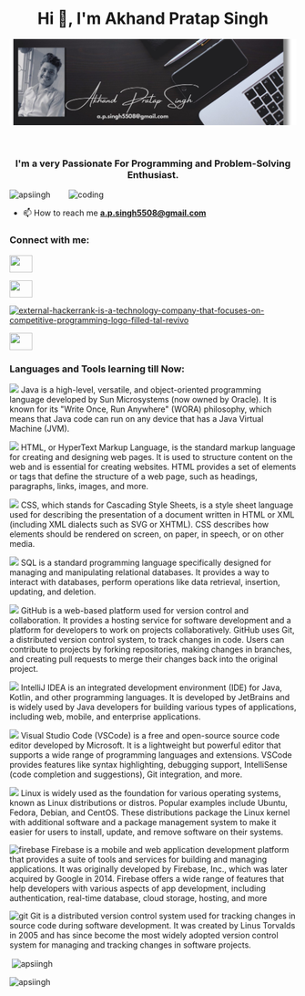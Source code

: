 <h1 align="center">Hi 
👋, I'm Akhand Pratap Singh</h1>

![](https://github.com/Apsiingh/Apsiingh/blob/main/img.jpg)

<br>
<h3 align="center">I'm a very Passionate For Programming and Problem-Solving Enthusiast.</h3>

<img align="right" alt="coding" width="400" src="https://media1.giphy.com/media/2IudUHdI075HL02Pkk/giphy.gif?cid=ecf05e476a31x61u8pom0ueyq6gd8b18enkko07cdwb2leqd&ep=v1_gifs_search&rid=giphy.gif&ct=g">

<p align="left"> <img src="https://komarev.com/ghpvc/?username=apsiingh&label=Profile%20views&color=0e75b6&style=flat" alt="apsiingh" /> </p>

- 📫 How to reach me **a.p.singh5508@gmail.com**

<h3 align="left">Connect with me:</h3>
<p align="left">
<a href="https://www.linkedin.com/in/apsinhg5508" target="blank"><img align="center" src="https://img.icons8.com/fluency/96/linkedin.png" height="30" width="40" /></a>
  
<a href="https://www.codechef.com/users/akhand_007" target="blank"><img align="center" src="https://img.icons8.com/ios/50/codechef.png"
 height="30" width="40" /></a>

<a href="https://www.hackerrank.com/profile/a_p_singh5508" target="blank"><img align="center" src="https://img.icons8.com/external-tal-revivo-filled-tal-revivo/96/external-hackerrank-is-a-technology-company-that-focuses-on-competitive-programming-logo-filled-tal-revivo.png" alt="external-hackerrank-is-a-technology-company-that-focuses-on-competitive-programming-logo-filled-tal-revivo" height="30" width="40" /></a>


<a href="https://auth.geeksforgeeks.org/user/apsingh5508" target="blank"><img align="center" src="https://img.icons8.com/color/96/GeeksforGeeks.png" height="30" width="40" /></a>
</p>

<h3 align="left">Languages and Tools learning till Now:</h3>
<p align="left"> 

  <a> <img src="https://camo.githubusercontent.com/fe0e7ce421aacac2cc44069a2104dec5090509bca6dc1ab3ecc2548a133a6f29/68747470733a2f2f696d672e69636f6e73382e636f6d2f636f6c6f722f39362f3030303030302f6a6176612d636f666665652d6375702d6c6f676f2d2d76312e706e67" data-canonical-src="https://img.icons8.com/color/96/000000/java-coffee-cup-logo--v1.png" style="max-width: 100%;">
  Java is a high-level, versatile, and object-oriented programming language developed by Sun Microsystems (now owned by Oracle). It is known for its "Write Once, Run Anywhere" (WORA) philosophy, which means that Java code can run on any device that has a Java Virtual Machine (JVM). 
  </a>
  <br>
  
  <a> <img src="https://camo.githubusercontent.com/58afe1e3adab34322260beb5be26e552d5f90088b732e4fd6c0d5df201bbc14c/68747470733a2f2f696d672e69636f6e73382e636f6d2f636f6c6f722f39362f3030303030302f68746d6c2d352d2d76312e706e67" data-canonical-src="https://img.icons8.com/color/96/000000/html-5--v1.png" style="max-width: 100%;"> HTML, or HyperText Markup Language, is the standard markup language for creating and designing web pages. It is used to structure content on the web and is essential for creating websites. HTML provides a set of elements or tags that define the structure of a web page, such as headings, paragraphs, links, images, and more.
    </a>
     <br>
     
  <a> <img src="https://camo.githubusercontent.com/6b624d57df98dbdcf5e333acbc23948f4c21b1872d826f5cd9d37ea8b554595b/68747470733a2f2f696d672e69636f6e73382e636f6d2f636f6c6f722f39362f3030303030302f637373332e706e67" data-canonical-src="https://img.icons8.com/color/96/000000/css3.png" style="max-width: 100%;"> CSS, which stands for Cascading Style Sheets, is a style sheet language used for describing the presentation of a document written in HTML or XML (including XML dialects such as SVG or XHTML). CSS describes how elements should be rendered on screen, on paper, in speech, or on other media.
 </a>
 <br>
 
  <a> <img src="https://camo.githubusercontent.com/f4c80dacb4cd631f63e808954ca64a6fd58c8e7a14a8b01dadf87e74eee686de/68747470733a2f2f696d672e69636f6e73382e636f6d2f636f6c6f722f39362f3030303030302f6d7973716c2d6c6f676f2e706e67" data-canonical-src="https://img.icons8.com/color/96/000000/mysql-logo.png" style="max-width: 100%;">  SQL is a standard programming language specifically designed for managing and manipulating relational databases. It provides a way to interact with databases, perform operations like data retrieval, insertion, updating, and deletion. 
</a>
 <br>
 
  <a> <img src="https://camo.githubusercontent.com/81a8da2af595d25586e246a755146f1183ce32925409ff283699f06e7d758931/68747470733a2f2f696d672e69636f6e73382e636f6d2f696f732d66696c6c65642f3130302f3030303030302f6769746875622e706e67" data-canonical-src="https://img.icons8.com/ios-filled/100/000000/github.png" style="max-width: 100%;"> GitHub is a web-based platform used for version control and collaboration. It provides a hosting service for software development and a platform for developers to work on projects collaboratively. GitHub uses Git, a distributed version control system, to track changes in code. Users can contribute to projects by forking repositories, making changes in branches, and creating pull requests to merge their changes back into the original project. 
  </a>
   <br>

  <a> <img src="https://camo.githubusercontent.com/2d852e2c1914f83f4cf267e3567aed81cae2e38038b232e25b0293b39628e0a0/68747470733a2f2f696d672e69636f6e73382e636f6d2f636f6c6f722f39362f3030303030302f696e74656c6c696a2d696465612e706e67" data-canonical-src="https://img.icons8.com/color/96/000000/intellij-idea.png" style="max-width: 100%;">  IntelliJ IDEA is an integrated development environment (IDE) for Java, Kotlin, and other programming languages. It is developed by JetBrains and is widely used by Java developers for building various types of applications, including web, mobile, and enterprise applications.
  </a>
   <br>

  <a> <img src="https://camo.githubusercontent.com/aaaae44add3d51235d9534baa278bc434a3a904a4ca95955dba072760cbd7695/68747470733a2f2f696d672e69636f6e73382e636f6d2f636f6c6f722f39362f3030303030302f76697375616c2d73747564696f2d2d76322e706e67" data-canonical-src="https://img.icons8.com/color/96/000000/visual-studio--v2.png" style="max-width: 100%;"> Visual Studio Code (VSCode) is a free and open-source source code editor developed by Microsoft. It is a lightweight but powerful editor that supports a wide range of programming languages and extensions. VSCode provides features like syntax highlighting, debugging support, IntelliSense (code completion and suggestions), Git integration, and more. 
   </a> 
   <br>

  <a> <img src="https://camo.githubusercontent.com/06ecf90170327c03bb292e366fc4ae4491b3a1698d642af67fce7146f2b78238/68747470733a2f2f696d672e69636f6e73382e636f6d2f636f6c6f722f39362f3030303030302f6c696e75782d2d76312e706e67" data-canonical-src="https://img.icons8.com/color/96/000000/linux--v1.png" style="max-width: 100%;">  Linux is widely used as the foundation for various operating systems, known as Linux distributions or distros. Popular examples include Ubuntu, Fedora, Debian, and CentOS. These distributions package the Linux kernel with additional software and a package management system to make it easier for users to install, update, and remove software on their systems.
  </a>
   <br>
  
  <a> <img src="https://www.vectorlogo.zone/logos/firebase/firebase-icon.svg" alt="firebase" style="max-width: 100%;"/> Firebase is a mobile and web application development platform that provides a suite of tools and services for building and managing applications. It was originally developed by Firebase, Inc., which was later acquired by Google in 2014. Firebase offers a wide range of features that help developers with various aspects of app development, including authentication, real-time database, cloud storage, hosting, and more
</a>
 <br>
  
  <a> <img src="https://www.vectorlogo.zone/logos/git-scm/git-scm-icon.svg" alt="git" style="max-width: 100%;"/> Git is a distributed version control system used for tracking changes in source code during software development. It was created by Linus Torvalds in 2005 and has since become the most widely adopted version control system for managing and tracking changes in software projects.
</a>
 <br>
 
  </p>

<p>&nbsp;<img align="center" src="https://github-readme-stats.vercel.app/api?username=apsiingh&show_icons=true&locale=en" alt="apsiingh" /></p>

<p><img align="center" src="https://github-readme-streak-stats.herokuapp.com/?user=apsiingh&" alt="apsiingh" /></p>
